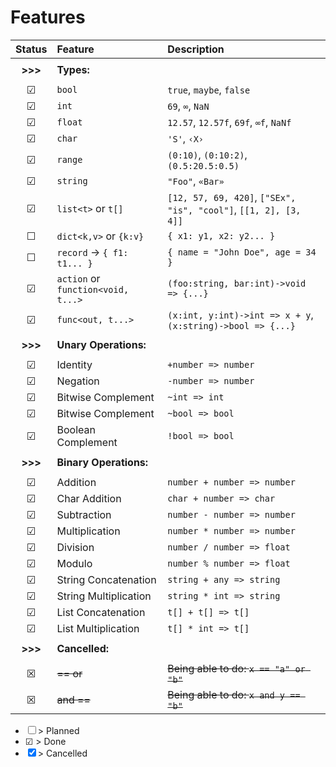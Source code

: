 # Features

| Status | Feature | Description |
|:------:|:--------|:------------|
||||
|**>>>**|**Types:**||
||||
|&#9745;| `bool` | `true`, `maybe`, `false` |
|&#9745;| `int` | `69`, `∞`, `NaN` |
|&#9745;| `float` | `12.57`, `12.57f`, `69f`, `∞f`, `NaNf` |
|&#9745;| `char` | `'S'`, `‹X›` |
|&#9745;| `range` | `(0:10)`, `(0:10:2)`, `(0.5:20.5:0.5)` |
|&#9745;| `string` | `"Foo"`, `«Bar»` |
|&#9745;| `list<t>` or `t[]` | `[12, 57, 69, 420]`, `["SEx", "is", "cool"]`, `[[1, 2], [3, 4]]` |
|&#9744;| `dict<k,v>` or `{k:v}` | `{ x1: y1, x2: y2... }` |
|&#9744;| `record` → `{ f1: t1... }` | `{ name = "John Doe", age = 34 }` |
|&#9745;| `action` or `function<void, t...>` | `(foo:string, bar:int)->void => {...}` |
|&#9745;| `func<out, t...>` | `(x:int, y:int)->int => x + y`, `(x:string)->bool => {...}` |
||||
|**>>>**|**Unary Operations:**||
||||
|&#9745;| Identity | `+number => number` |
|&#9745;| Negation | `-number => number` |
|&#9745;| Bitwise Complement | `~int => int` |
|&#9745;| Bitwise Complement | `~bool => bool` |
|&#9745;| Boolean Complement | `!bool => bool` |
||||
|**>>>**|**Binary Operations:**||
||||
|&#9745;| Addition | `number + number => number` |
|&#9745;| Char Addition | `char + number => char` |
|&#9745;| Subtraction | `number - number => number` |
|&#9745;| Multiplication | `number * number => number` |
|&#9745;| Division | `number / number => float` |
|&#9745;| Modulo | `number % number => float` |
|&#9745;| String Concatenation | `string + any => string` |
|&#9745;| String Multiplication | `string * int => string` |
|&#9745;| List Concatenation | `t[] + t[] => t[]` |
|&#9745;| List Multiplication | `t[] * int => t[]` |
||||
|**>>>**|**Cancelled:**||
||||
|&#9746;| ~~==  or~~ | ~~Being able to do: `x == "a" or "b"`~~ |
|&#9746;| ~~and ==~~ | ~~Being able to do: `x and y == "b"`~~ |

- &#9744; > Planned
- &#9745; > Done
- &#9746; > Cancelled

<!-- &#9744; &#9745; &#9746; &check; &cross; &starf; -->
